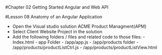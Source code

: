 #Chapter 02 Getting Started Angular and Web API

#Lesson 08 Anatomy of an Angular Application

- Open the Visual studio solution ACME Product Managment(APM) 
- Select Client Website Project in the solution
- Add the following folders / files and related code to those files:
		- Index.html
		- app Folder
		- /app/app.js
		- /app/products folder
		- /app/products/productListCtrl.js
		- /app/products/productListView.html


